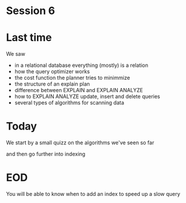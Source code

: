 # Session 6

# Last time

We saw

- in a relational database everything (mostly) is a relation
- how the query optimizer works
- the cost function the planner tries to minimmize
- the structure of an explain plan
- difference between EXPLAIN and EXPLAIN ANALYZE
- how to EXPLAIN ANALYZE update, insert and delete queries
- several types of algorithms for scanning data

# Today

We start by a small quizz on the algorithms we've seen so far

and then go further into indexing


# EOD

You will be able to know when to add an index to speed up a slow query